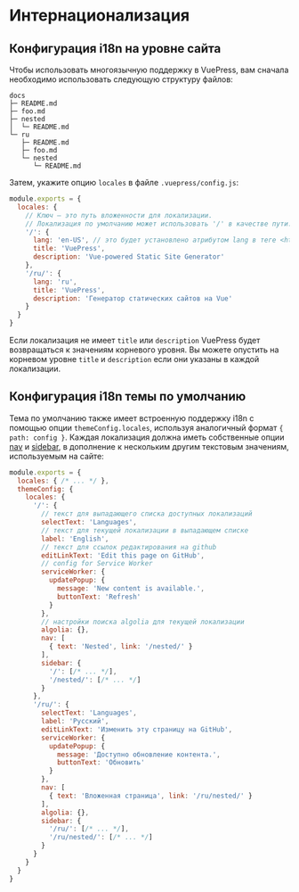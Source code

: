 # Интернационализация

## Конфигурация i18n на уровне сайта

Чтобы использовать многоязычную поддержку в VuePress, вам сначала необходимо использовать следующую структуру файлов:

```
docs
├─ README.md
├─ foo.md
├─ nested
│  └─ README.md
└─ ru
   ├─ README.md
   ├─ foo.md
   └─ nested
      └─ README.md
```

Затем, укажите опцию `locales` в файле `.vuepress/config.js`:

``` js
module.exports = {
  locales: {
    // Ключ — это путь вложенности для локализации.
    // Локализация по умолчанию может использовать '/' в качестве пути.
    '/': {
      lang: 'en-US', // это будет установлено атрибутом lang в теге <html>
      title: 'VuePress',
      description: 'Vue-powered Static Site Generator'
    },
    '/ru/': {
      lang: 'ru',
      title: 'VuePress',
      description: 'Генератор статических сайтов на Vue'
    }
  }
}
```

Если локализация не имеет `title` или `description` VuePress будет возвращаться к значениям корневого уровня. Вы можете опустить на корневом уровне `title` и `description` если они указаны в каждой локализации.

## Конфигурация i18n темы по умолчанию

Тема по умолчанию также имеет встроенную поддержку i18n с помощью опции `themeConfig.locales`, используя аналогичный формат `{ path: config }`. Каждая локализация должна иметь собственные опции [nav](../default-theme-config/README.md#панеnь-навигации) и [sidebar](../default-theme-config/README.md#боковая-панеnь), в дополнение к нескольким другим текстовым значениям, используемым на сайте:

``` js
module.exports = {
  locales: { /* ... */ },
  themeConfig: {
    locales: {
      '/': {
        // текст для выпадающего списка доступных локализаций
        selectText: 'Languages',
        // текст для текущей локализации в выпадающем списке
        label: 'English',
        // текст для ссылок редактирования на github
        editLinkText: 'Edit this page on GitHub',
        // config for Service Worker
        serviceWorker: {
          updatePopup: {
            message: 'New content is available.',
            buttonText: 'Refresh'
          }
        },
        // настройки поиска algolia для текущей локализации
        algolia: {},
        nav: [
          { text: 'Nested', link: '/nested/' }
        ],
        sidebar: {
          '/': [/* ... */],
          '/nested/': [/* ... */]
        }
      },
      '/ru/': {
        selectText: 'Languages',
        label: 'Русский',
        editLinkText: 'Изменить эту страницу на GitHub',
        serviceWorker: {
          updatePopup: {
            message: 'Доступно обновление контента.',
            buttonText: 'Обновить'
          }
        },
        nav: [
          { text: 'Вложенная страница', link: '/ru/nested/' }
        ],
        algolia: {},
        sidebar: {
          '/ru/': [/* ... */],
          '/ru/nested/': [/* ... */]
        }
      }
    }
  }
}
```
